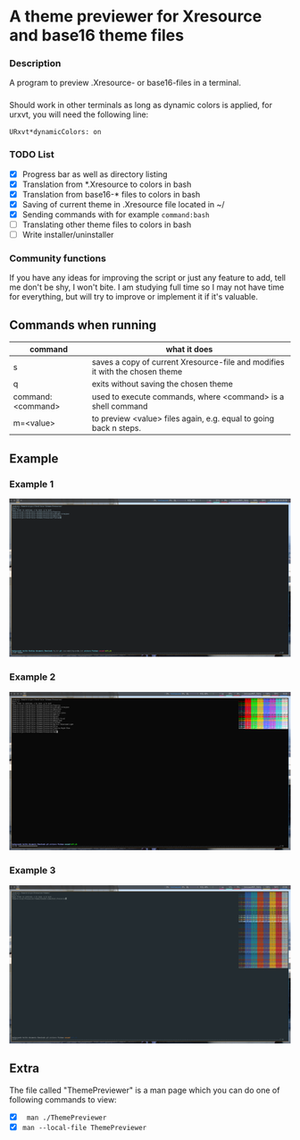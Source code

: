 # A theme previewer for Xresource and base16 theme files
### Description
A program to preview .Xresource- or base16-files in a terminal.

###
Should work in other terminals as long as dynamic colors is applied, for urxvt, you will need the following line:
```
URxvt*dynamicColors: on
```

### TODO List
- [x] Progress bar as well as directory listing
- [x] Translation from *.Xresource to colors in bash
- [x] Translation from base16-* files to colors in bash
- [x] Saving of current theme in .Xresource file located in ~/
- [x] Sending commands with for example ```command:bash```
- [ ] Translating other theme files to colors in bash
- [ ] Write installer/uninstaller

### Community functions
If you have any ideas for improving the script or just any feature to add, tell me don't be shy, I won't bite.
I am studying full time so I may not have time for everything, but will try to improve or implement it if it's valuable. 

## Commands when running
command | what it does
--------|-------------
s 	| saves a copy of current Xresource-file and modifies it with the chosen theme
q 	| exits without saving the chosen theme
command:&lt;command&gt; | used to execute commands, where &lt;command&gt; is a shell command
m=&lt;value&gt; | to preview &lt;value&gt; files again, e.g. equal to going back n steps.


## Example
### Example 1
![Example run of the program](example.png)
### Example 2
![Example run #2 of the program](example2.png)
### Example 3
![Example run #3 of the program](example4.png)

## Extra
The file called "ThemePreviewer" is a man page which you can do one of following commands to view:
- [x] ``` man ./ThemePreviewer```
- [x] ``` man --local-file ThemePreviewer ```
